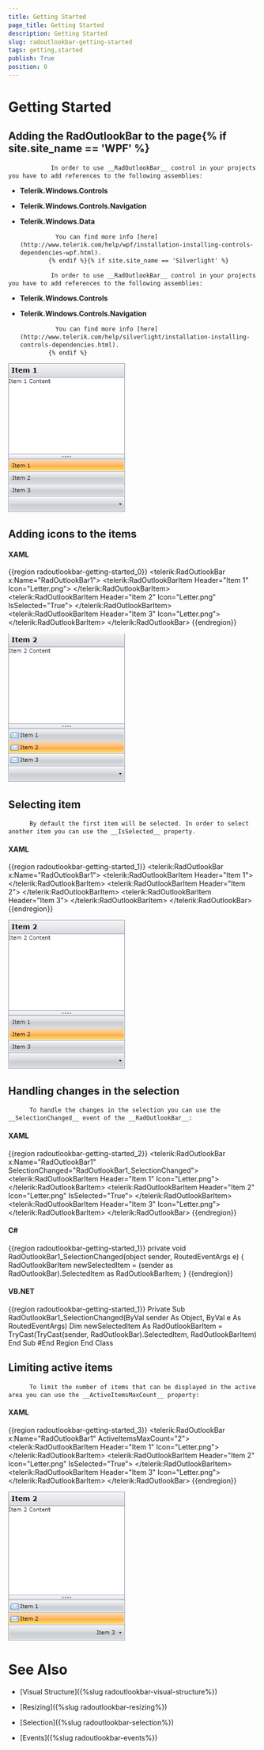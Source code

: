 ```yaml
---
title: Getting Started
page_title: Getting Started
description: Getting Started
slug: radoutlookbar-getting-started
tags: getting,started
publish: True
position: 0
---
```


# Getting Started



## Adding the RadOutlookBar to the page{% if site.site_name == 'WPF' %}

>


                In order to use __RadOutlookBar__ control in your projects you have to add references to the following assemblies:
              

* __Telerik.Windows.Controls__

* __Telerik.Windows.Controls.Navigation__

* __Telerik.Windows.Data__


                You can find more info [here](http://www.telerik.com/help/wpf/installation-installing-controls-dependencies-wpf.html).
              {% endif %}{% if site.site_name == 'Silverlight' %}

>




                In order to use __RadOutlookBar__ control in your projects you have to add references to the following assemblies:
              

* __Telerik.Windows.Controls__

* __Telerik.Windows.Controls.Navigation__


                You can find more info [here](http://www.telerik.com/help/silverlight/installation-installing-controls-dependencies.html).
              {% endif %}

![RadOutlookBar Step 1](images/outlook_step1.png)



## Adding icons to the items

#### __XAML__

{{region radoutlookbar-getting-started_0}}
	        <telerik:RadOutlookBar x:Name="RadOutlookBar1">
	            <telerik:RadOutlookBarItem Header="Item 1" Icon="Letter.png">
	                <TextBlock Text="Item 1 Content" />
	            </telerik:RadOutlookBarItem>
	            <telerik:RadOutlookBarItem Header="Item 2" 
	                                       Icon="Letter.png"
	                                       IsSelected="True">
	                <TextBlock Text="Item 2 Content" />
	            </telerik:RadOutlookBarItem>
	            <telerik:RadOutlookBarItem Header="Item 3" Icon="Letter.png">
	                <TextBlock Text="Item 3 Content" />
	            </telerik:RadOutlookBarItem>
	        </telerik:RadOutlookBar>
	{{endregion}}

![](images/outlook_step3.png)

## Selecting item


          By default the first item will be selected. In order to select another item you can use the __IsSelected__ property.
        

#### __XAML__

{{region radoutlookbar-getting-started_1}}
	        <UserControl x:Class="RadOutlookBarHelpExamples.MainPage" 
	                     xmlns="http://schemas.microsoft.com/winfx/2006/xaml/presentation"
	                     xmlns:x="http://schemas.microsoft.com/winfx/2006/xaml"
	                     xmlns:d="http://schemas.microsoft.com/expression/blend/2008"
	                     xmlns:mc="http://schemas.openxmlformats.org/markup-compatibility/2006"
	                     xmlns:telerik="http://schemas.telerik.com/2008/xaml/presentation">
	            <Grid x:Name="LayoutRoot">
	                <telerik:RadOutlookBar x:Name="RadOutlookBar1">
	                    <telerik:RadOutlookBarItem Header="Item 1">
	                        <TextBlock Text="Item 1 Content" />
	                    </telerik:RadOutlookBarItem>
	                    <telerik:RadOutlookBarItem Header="Item 2">
	                        <TextBlock Text="Item 2 Content" />
	                    </telerik:RadOutlookBarItem>
	                    <telerik:RadOutlookBarItem Header="Item 3">
	                        <TextBlock Text="Item 3 Content" />
	                    </telerik:RadOutlookBarItem>
	                </telerik:RadOutlookBar>
	            </Grid>
	        </UserControl>
	{{endregion}}

![RadOutlookBar Icons support](images/outlook_step2.png)

## Handling changes in the selection


          To handle the changes in the selection you can use the __SelectionChanged__ event of the __RadOutlookBar__:
        

#### __XAML__

{{region radoutlookbar-getting-started_2}}
	        <telerik:RadOutlookBar x:Name="RadOutlookBar1" SelectionChanged="RadOutlookBar1_SelectionChanged">
	            <telerik:RadOutlookBarItem Header="Item 1" Icon="Letter.png">
	                <TextBlock Text="Item 1 Content" />
	            </telerik:RadOutlookBarItem>
	            <telerik:RadOutlookBarItem Header="Item 2" 
	                                       Icon="Letter.png"
	                                       IsSelected="True">
	                <TextBlock Text="Item 2 Content" />
	            </telerik:RadOutlookBarItem>
	            <telerik:RadOutlookBarItem Header="Item 3" Icon="Letter.png">
	                <TextBlock Text="Item 3 Content" />
	            </telerik:RadOutlookBarItem>
	        </telerik:RadOutlookBar>
	{{endregion}}



#### __C#__

{{region radoutlookbar-getting-started_1}}
			private void RadOutlookBar1_SelectionChanged(object sender, RoutedEventArgs e)
			{
				RadOutlookBarItem newSelectedItem = (sender as RadOutlookBar).SelectedItem as RadOutlookBarItem;
			}
	{{endregion}}



#### __VB.NET__

{{region radoutlookbar-getting-started_1}}
		Private Sub RadOutlookBar1_SelectionChanged(ByVal sender As Object, ByVal e As RoutedEventArgs)
			Dim newSelectedItem As RadOutlookBarItem = TryCast(TryCast(sender, RadOutlookBar).SelectedItem, RadOutlookBarItem)
		End Sub
	#End Region
	End Class



## Limiting active items


          To limit the number of items that can be displayed in the active area you can use the __ActiveItemsMaxCount__ property:
        

#### __XAML__

{{region radoutlookbar-getting-started_3}}
	        <telerik:RadOutlookBar x:Name="RadOutlookBar1" ActiveItemsMaxCount="2">
	            <telerik:RadOutlookBarItem Header="Item 1" Icon="Letter.png">
	                <TextBlock Text="Item 1 Content" />
	            </telerik:RadOutlookBarItem>
	            <telerik:RadOutlookBarItem Header="Item 2" 
	                                       Icon="Letter.png"
	                                       IsSelected="True">
	                <TextBlock Text="Item 2 Content" />
	            </telerik:RadOutlookBarItem>
	            <telerik:RadOutlookBarItem Header="Item 3" Icon="Letter.png">
	                <TextBlock Text="Item 3 Content" />
	            </telerik:RadOutlookBarItem>
	        </telerik:RadOutlookBar>
	{{endregion}}

![](images/outlook_step4.png)

# See Also

 * [Visual Structure]({%slug radoutlookbar-visual-structure%})

 * [Resizing]({%slug radoutlookbar-resizing%})

 * [Selection]({%slug radoutlookbar-selection%})

 * [Events]({%slug radoutlookbar-events%})
